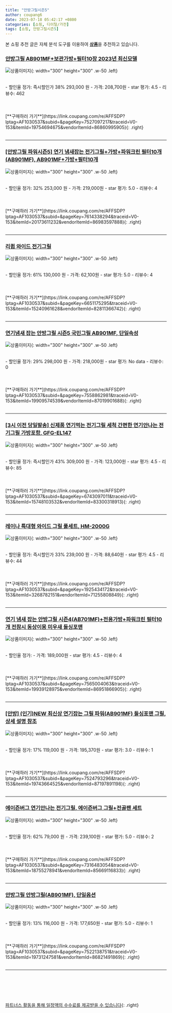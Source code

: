 ```yaml
---
title: "안방그릴시즌5"
author: coupang6
date: 2023-07-18 05:42:17 +0800
categories: [쇼핑, 디이털/가전]
tags: [쇼핑, 안방그릴시즌5]
---
```


본 쇼핑 추천 글은 자체 분석 도구를 이용하여 [**상품**](https://link.coupang.com/a/bao1ui)을 추천하고 있습니다.

### [안방그릴 AB901MF+보관가방+필터10장 2023년 최신모델](https://link.coupang.com/re/AFFSDP?lptag=AF1030537&subid=&pageKey=7527097217&traceid=V0-153&itemId=19754694675&vendorItemId=86860995905)

![상품이미지](https://thumbnail8.coupangcdn.com/thumbnails/remote/230x230ex/image/vendor_inventory/fae6/8adbcb5e0b55c1f01681a570728bbb750568b308a59234e9a67e98541c95.jpg){: width="300" height="300" .w-50 .left}


<br>
- 할인율 정가: 즉시할인가 38%  293,000   원
- 가격: 208,700원
- star 평가: 4.5
- 리뷰수: 462
<br>
<br>
<br>
<br>
[**구매하러 가기**](https://link.coupang.com/re/AFFSDP?lptag=AF1030537&subid=&pageKey=7527097217&traceid=V0-153&itemId=19754694675&vendorItemId=86860995905){: .right}
<br>
<br>

---

### [[안방그릴 파워시즌5] 연기 냄새잡는 전기그릴+가방+파워크린 필터10개 (AB901MF), AB901MF+가방+필터10개](https://link.coupang.com/re/AFFSDP?lptag=AF1030537&subid=&pageKey=7614338294&traceid=V0-153&itemId=20173611232&vendorItemId=86983597888)

![상품이미지](https://thumbnail7.coupangcdn.com/thumbnails/remote/230x230ex/image/vendor_inventory/d989/fb5a704bf85ce6c1f2f26915c2a848325f0497f93f64494fbffd8c690c86.jpg){: width="300" height="300" .w-50 .left}


<br>
- 할인율 정가: 32%  253,000   원
- 가격: 219,000원
- star 평가: 5.0
- 리뷰수: 4
<br>
<br>
<br>
<br>
[**구매하러 가기**](https://link.coupang.com/re/AFFSDP?lptag=AF1030537&subid=&pageKey=7614338294&traceid=V0-153&itemId=20173611232&vendorItemId=86983597888){: .right}
<br>
<br>

---

### [리큅 와이드 전기그릴](https://link.coupang.com/re/AFFSDP?lptag=AF1030537&subid=&pageKey=6651175295&traceid=V0-153&itemId=15240961628&vendorItemId=82811366742)

![상품이미지](https://thumbnail6.coupangcdn.com/thumbnails/remote/230x230ex/image/vendor_inventory/7d9c/346b18bfc97837d179f3cd4210e79192981dd32b7fd2c49528baca3d7e45.jpg){: width="300" height="300" .w-50 .left}


<br>
- 할인율 정가: 61%  130,000   원
- 가격: 62,100원
- star 평가: 5.0
- 리뷰수: 4
<br>
<br>
<br>
<br>
[**구매하러 가기**](https://link.coupang.com/re/AFFSDP?lptag=AF1030537&subid=&pageKey=6651175295&traceid=V0-153&itemId=15240961628&vendorItemId=82811366742){: .right}
<br>
<br>

---

### [연기냄새 잡는 안방그릴 시즌5 국민그릴 AB901MF, 단일속성](https://link.coupang.com/re/AFFSDP?lptag=AF1030537&subid=&pageKey=7558862981&traceid=V0-153&itemId=19909574539&vendorItemId=87019901688)

![상품이미지](https://thumbnail7.coupangcdn.com/thumbnails/remote/230x230ex/image/vendor_inventory/cb4a/c755dae31563455f9290d99a5a326a67d61b22f99b3f32ffb092c83f51f6.jpg){: width="300" height="300" .w-50 .left}


<br>
- 할인율 정가: 29%  298,000   원
- 가격: 218,000원
- star 평가: No data
- 리뷰수: 0
<br>
<br>
<br>
<br>
[**구매하러 가기**](https://link.coupang.com/re/AFFSDP?lptag=AF1030537&subid=&pageKey=7558862981&traceid=V0-153&itemId=19909574539&vendorItemId=87019901688){: .right}
<br>
<br>

---

### [[3시 이전 당일발송] 신제품 연기먹는 전기그릴 세척 간편한 연기안나는 전기그릴 가방포함, GFG-EL147](https://link.coupang.com/re/AFFSDP?lptag=AF1030537&subid=&pageKey=6743097011&traceid=V0-153&itemId=15748103532&vendorItemId=83300318913)

![상품이미지](https://thumbnail7.coupangcdn.com/thumbnails/remote/230x230ex/image/vendor_inventory/368a/a874bbb9e25062388a46098159cd87c9fd64f9ee5cb34e7f071d8a2ff5dc.jpg){: width="300" height="300" .w-50 .left}


<br>
- 할인율 정가: 즉시할인가 43%  309,000   원
- 가격: 123,000원
- star 평가: 4.5
- 리뷰수: 85
<br>
<br>
<br>
<br>
[**구매하러 가기**](https://link.coupang.com/re/AFFSDP?lptag=AF1030537&subid=&pageKey=6743097011&traceid=V0-153&itemId=15748103532&vendorItemId=83300318913){: .right}
<br>
<br>

---

### [레이나 특대형 와이드 그릴 풀세트, HM-2000G](https://link.coupang.com/re/AFFSDP?lptag=AF1030537&subid=&pageKey=1925434172&traceid=V0-153&itemId=3268782151&vendorItemId=71255808849)

![상품이미지](https://thumbnail6.coupangcdn.com/thumbnails/remote/230x230ex/image/retail/images/90336298044309-e448356a-6a50-4f9b-92d9-b21545fa55d8.jpg){: width="300" height="300" .w-50 .left}


<br>
- 할인율 정가: 즉시할인가 33%  239,000   원
- 가격: 88,640원
- star 평가: 4.5
- 리뷰수: 44
<br>
<br>
<br>
<br>
[**구매하러 가기**](https://link.coupang.com/re/AFFSDP?lptag=AF1030537&subid=&pageKey=1925434172&traceid=V0-153&itemId=3268782151&vendorItemId=71255808849){: .right}
<br>
<br>

---

### [연기 냄새 잡는 안방그릴 시즌4(AB701MF)+전용가방+파워크린 필터10개 전참시 동상이몽 미우새 돌싱포맨](https://link.coupang.com/re/AFFSDP?lptag=AF1030537&subid=&pageKey=7565004063&traceid=V0-153&itemId=19939128975&vendorItemId=86951866905)

![상품이미지](https://thumbnail6.coupangcdn.com/thumbnails/remote/230x230ex/image/vendor_inventory/a6dd/2f914afa5a643a52f59bbb13313fd40207d8cb40e2d7113be239be752e32.jpg){: width="300" height="300" .w-50 .left}


<br>
- 할인율 정가: 
- 가격: 189,000원
- star 평가: 4.5
- 리뷰수: 4
<br>
<br>
<br>
<br>
[**구매하러 가기**](https://link.coupang.com/re/AFFSDP?lptag=AF1030537&subid=&pageKey=7565004063&traceid=V0-153&itemId=19939128975&vendorItemId=86951866905){: .right}
<br>
<br>

---

### [[안방] (인기)NEW 최신상 연기잡는 그릴 파워(AB901MF) 돌싱포맨 그릴, 상세 설명 참조](https://link.coupang.com/re/AFFSDP?lptag=AF1030537&subid=&pageKey=7524793296&traceid=V0-153&itemId=19743664525&vendorItemId=87197891198)

![상품이미지](https://thumbnail8.coupangcdn.com/thumbnails/remote/230x230ex/image/vendor_inventory/edd8/2e3c2f5fad6f633e87b50f84754c993d6bd89ae4b290449b491cdeb086fa.jpg){: width="300" height="300" .w-50 .left}


<br>
- 할인율 정가: 17%  119,000   원
- 가격: 195,370원
- star 평가: 3.0
- 리뷰수: 1
<br>
<br>
<br>
<br>
[**구매하러 가기**](https://link.coupang.com/re/AFFSDP?lptag=AF1030537&subid=&pageKey=7524793296&traceid=V0-153&itemId=19743664525&vendorItemId=87197891198){: .right}
<br>
<br>

---

### [에이즌버그 연기안나는 전기그릴, 에이즌버그 그릴+전골팬 세트](https://link.coupang.com/re/AFFSDP?lptag=AF1030537&subid=&pageKey=7316483054&traceid=V0-153&itemId=18755278941&vendorItemId=85669116833)

![상품이미지](https://thumbnail10.coupangcdn.com/thumbnails/remote/230x230ex/image/vendor_inventory/9125/80f0735c4fcb7fd5f65fd99ca58a1051ea05084112f0b7f10cec6b6d2435.jpg){: width="300" height="300" .w-50 .left}


<br>
- 할인율 정가: 62%  79,000   원
- 가격: 239,100원
- star 평가: 5.0
- 리뷰수: 2
<br>
<br>
<br>
<br>
[**구매하러 가기**](https://link.coupang.com/re/AFFSDP?lptag=AF1030537&subid=&pageKey=7316483054&traceid=V0-153&itemId=18755278941&vendorItemId=85669116833){: .right}
<br>
<br>

---

### [안방그릴 안방그릴(AB901MF), 단일옵션](https://link.coupang.com/re/AFFSDP?lptag=AF1030537&subid=&pageKey=7522138751&traceid=V0-153&itemId=19731247581&vendorItemId=86821491869)

![상품이미지](https://thumbnail10.coupangcdn.com/thumbnails/remote/230x230ex/image/vendor_inventory/7fc9/49ef9741dbc38bd34854c36e2728da9b50ab6c0857b1abb757d9ad83252f.jpg){: width="300" height="300" .w-50 .left}


<br>
- 할인율 정가: 13%  116,000   원
- 가격: 177,650원
- star 평가: 5.0
- 리뷰수: 1
<br>
<br>
<br>
<br>
[**구매하러 가기**](https://link.coupang.com/re/AFFSDP?lptag=AF1030537&subid=&pageKey=7522138751&traceid=V0-153&itemId=19731247581&vendorItemId=86821491869){: .right}
<br>
<br>

---
<br><br><br><br><br> [파트너스 활동을 통해 일정액의 수수료를 제공받을 수 있습니다](https://link.coupang.com/a/bao1ui){: .right}